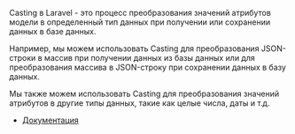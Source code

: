 Casting в Laravel - это процесс преобразования значений атрибутов модели в определенный тип данных при получении или 
сохранении данных в базе данных.

Например, мы можем использовать Casting для преобразования JSON-строки в массив при получении данных из базы данных 
или для преобразования массива в JSON-строку при сохранении данных в базу данных.

Мы также можем использовать Casting для преобразования значений атрибутов в другие типы данных, такие как целые числа, 
даты и т.д.

[//]: # "materials"

- [Документация](https://laravel.com/docs/10.x/eloquent-mutators#attribute-casting)

[//]: # "/materials"
